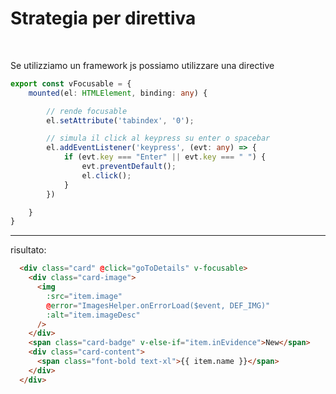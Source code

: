 <h1 class="title">Strategia per direttiva</h1>

<br>

Se utilizziamo un framework js possiamo utilizzare una directive

```ts
export const vFocusable = {
	mounted(el: HTMLElement, binding: any) {

		// rende focusable
		el.setAttribute('tabindex', '0');

		// simula il click al keypress su enter o spacebar
		el.addEventListener('keypress', (evt: any) => {
			if (evt.key === "Enter" || evt.key === " ") {
				evt.preventDefault();
				el.click();
			}
		})

	}
}
```


---

risultato:

```html 
  <div class="card" @click="goToDetails" v-focusable>
    <div class="card-image">
      <img
        :src="item.image"
        @error="ImagesHelper.onErrorLoad($event, DEF_IMG)"
        :alt="item.imageDesc"
      />
    </div>
    <span class="card-badge" v-else-if="item.inEvidence">New</span>
    <div class="card-content">
      <span class="font-bold text-xl">{{ item.name }}</span>
    </div>
  </div>
```